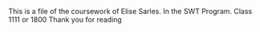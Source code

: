 This is a file of the coursework of Elise Sarles. In the SWT Program. 
Class 1111 or 1800
Thank you for reading
